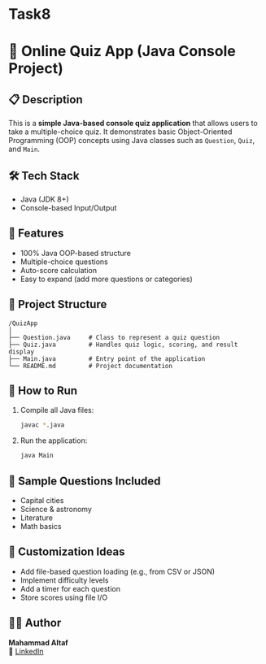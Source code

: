 # Task8
# 📘 Online Quiz App (Java Console Project)

## 📋 Description
This is a **simple Java-based console quiz application** that allows users to take a multiple-choice quiz. It demonstrates basic Object-Oriented Programming (OOP) concepts using Java classes such as `Question`, `Quiz`, and `Main`.

## 🛠️ Tech Stack
- Java (JDK 8+)
- Console-based Input/Output

## 🎯 Features
- 100% Java OOP-based structure
- Multiple-choice questions
- Auto-score calculation
- Easy to expand (add more questions or categories)

## 📁 Project Structure
```
/QuizApp
│
├── Question.java     # Class to represent a quiz question
├── Quiz.java         # Handles quiz logic, scoring, and result display
├── Main.java         # Entry point of the application
└── README.md         # Project documentation
```

## 🚀 How to Run
1. Compile all Java files:
   ```bash
   javac *.java
   ```
2. Run the application:
   ```bash
   java Main
   ```

## 🧠 Sample Questions Included
- Capital cities
- Science & astronomy
- Literature
- Math basics

## 📌 Customization Ideas
- Add file-based question loading (e.g., from CSV or JSON)
- Implement difficulty levels
- Add a timer for each question
- Store scores using file I/O

## 👨‍💻 Author
**Mahammad Altaf**  
🔗 [LinkedIn](https://www.linkedin.com/in/mahammad-altaf-842326289)
